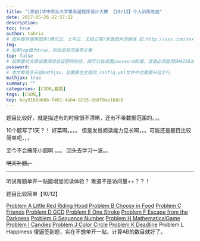 ```yaml
---
title: "[原创]华中农业大学第五届程序设计大赛 【10/12】个人训练总结"
date: 2017-05-26 22:57:22
description:
toc: true
author: tabris
# 图片推荐使用图床(腾讯云、七牛云、又拍云等)来做图片的路径.如:http://xxx.com/xxx.jpg
img:
# 如果top值为true，则会是首页推荐文章
top: false
# 如果要对文章设置阅读验证密码的话，就可以在设置password的值，该值必须是用SHA256加密后的密码，防止被他人识破
password:
# 本文章是否开启mathjax，且需要在主题的_config.yml文件中也需要开启才行
mathjax: true
summary: ""
categories: [CSDN,套题]
tags: [CSDN,]
key: key9168a66b-f491-4ab4-8215-bb0f0ae1b8c0
---
```


题目比较好，就是描述有的时候很不清晰，还有不带数据范围的。。。

10个题写了1天？！  好菜啊。。。。
但是发觉阅读能力见长啊，。。可能还是题目比较简单吧，，，

至今不会搞死小圆啊 。。。  回头去学习一波。。

~~明天补题。~~

----

听说每题单开一贴能增加阅读体验？ 难道不是访问量++？？！

题目比较简单【10/12】

[Problem  A	Little Red Riding Hood](http://blog.csdn.net/qq_33184171/article/details/72773556)
[Problem  B	Choosy in Food](http://blog.csdn.net/qq_33184171/article/details/72773595)
[Problem  C	Friends](http://blog.csdn.net/qq_33184171/article/details/72773662)
[Problem  D	GCD](http://blog.csdn.net/qq_33184171/article/details/72773724)
[Problem  E	One Stroke](http://blog.csdn.net/qq_33184171/article/details/72773799)
[Problem  F	Escape from the Darkness](http://blog.csdn.net/qq_33184171/article/details/72773828)
[Problem  G	Sequence Number](http://blog.csdn.net/qq_33184171/article/details/72773915)
[Problem  H	MathematicalGame](http://blog.csdn.net/qq_33184171/article/details/72773955)
[Problem  I	Candies](http://blog.csdn.net/qq_33184171/article/details/72773996)
[Problem  J	Color Circle](http://blog.csdn.net/qq_33184171/article/details/72774870)
[Problem  K	Deadline](http://blog.csdn.net/qq_33184171/article/details/72775216)
Problem  L	Happiness
傻逼签到题，实在不想单开一贴，计算AB的数目就好了。
